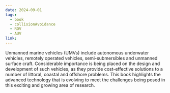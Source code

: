 ```yaml
---
date: 2024-09-01
tags:
  - book
  - collisionAvoidance
  - ROV
  - AUV
link:
---
```

Unmanned marine vehicles (UMVs) include autonomous underwater vehicles, remotely operated vehicles, semi-submersibles and unmanned surface craft. Considerable importance is being placed on the design and development of such vehicles, as they provide cost-effective solutions to a number of littoral, coastal and offshore problems. This book highlights the advanced technology that is evolving to meet the challenges being posed in this exciting and growing area of research.